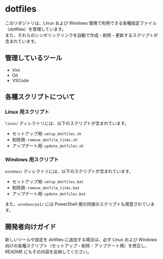 # dotfiles

このリポジトリは、Linux および Windows 環境で利用できる各種設定ファイル（dotfiles）を管理しています。  
また、それらのシンボリックリンクを自動で作成・削除・更新するスクリプトが含まれています。

## 管理しているツール

- Vim
- Git
- VSCode

## 各種スクリプトについて

### Linux 用スクリプト

`linux/` ディレクトリには、以下のスクリプトが含まれています。

- セットアップ用: `setup_dotfiles.sh`
- 削除用: `remove_dotfile_links.sh`
- アップデート用: `update_dotfiles.sh`

### Windows 用スクリプト

`windows/` ディレクトリには、以下のスクリプトが含まれています。

- セットアップ用: `setup_dotfiles.bat`
- 削除用: `remove_dotfile_links.bat`
- アップデート用: `update_dotfiles.bat`

また、`windows/ps1/` には PowerShell 用の同様のスクリプトも用意されています。

## 開発者向けガイド

新しいツールや設定を dotfiles に追加する場合は、必ず Linux および Windows 向けの各種スクリプト（セットアップ・削除・アップデート用）を修正し、README にもその内容を反映してください。
